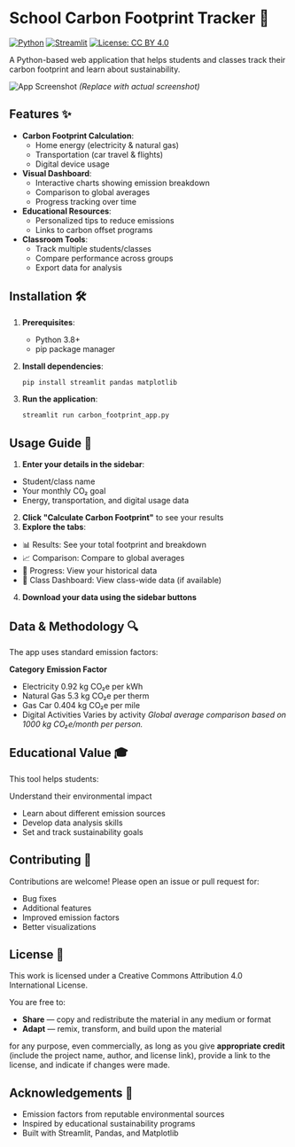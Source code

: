 # School Carbon Footprint Tracker 🌿

[![Python](https://img.shields.io/badge/Python-3.8%2B-blue)](https://python.org)
[![Streamlit](https://img.shields.io/badge/Streamlit-1.0%2B-FF4B4B)](https://streamlit.io)
[![License: CC BY 4.0](https://img.shields.io/badge/License-CC_BY_4.0-lightgrey)](https://creativecommons.org/licenses/by/4.0/)

A Python-based web application that helps students and classes track their carbon footprint and learn about sustainability.

![App Screenshot](screenshot.png) *(Replace with actual screenshot)*

## Features ✨

- **Carbon Footprint Calculation**:
  - Home energy (electricity & natural gas)
  - Transportation (car travel & flights)
  - Digital device usage
- **Visual Dashboard**:
  - Interactive charts showing emission breakdown
  - Comparison to global averages
  - Progress tracking over time
- **Educational Resources**:
  - Personalized tips to reduce emissions
  - Links to carbon offset programs
- **Classroom Tools**:
  - Track multiple students/classes
  - Compare performance across groups
  - Export data for analysis

## Installation 🛠️

1. **Prerequisites**:
   - Python 3.8+
   - pip package manager

2. **Install dependencies**:
   ```bash
   pip install streamlit pandas matplotlib

3. **Run the application**:
   ```bash
   streamlit run carbon_footprint_app.py
   ```
## Usage Guide 📝
1. **Enter your details in the sidebar**:
- Student/class name
- Your monthly CO₂ goal
- Energy, transportation, and digital usage data
2. **Click "Calculate Carbon Footprint"** to see your results
3. **Explore the tabs**:
- 📊 Results: See your total footprint and breakdown
- 📈 Comparison: Compare to global averages
- 📅 Progress: View your historical data
- 🏫 Class Dashboard: View class-wide data (if available)
4. **Download your data using the sidebar buttons**

## Data & Methodology 🔍
The app uses standard emission factors:

**Category**	**Emission Factor**
- Electricity	0.92 kg CO₂e per kWh
- Natural Gas	5.3 kg CO₂e per therm
- Gas Car	0.404 kg CO₂e per mile
- Digital Activities	Varies by activity
*Global average comparison based on 1000 kg CO₂e/month per person.*

## Educational Value 🎓
This tool helps students:

Understand their environmental impact

- Learn about different emission sources
- Develop data analysis skills
- Set and track sustainability goals

## Contributing 🤝
Contributions are welcome! Please open an issue or pull request for:
- Bug fixes
- Additional features
- Improved emission factors
- Better visualizations

## License 📜
This work is licensed under a Creative Commons Attribution 4.0 International License.

You are free to:

- **Share** — copy and redistribute the material in any medium or format
- **Adapt** — remix, transform, and build upon the material

for any purpose, even commercially, as long as you give **appropriate credit** (include the project name, author, and license link), provide a link to the license, and indicate if changes were made.

## Acknowledgements 🙏
- Emission factors from reputable environmental sources
- Inspired by educational sustainability programs
- Built with Streamlit, Pandas, and Matplotlib


